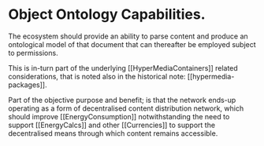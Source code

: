 # Object Ontology Capabilities.

The ecosystem should provide an ability to parse content and produce an ontological model of that document that can thereafter be employed subject to permissions. 

This is in-turn part of the underlying [[HyperMediaContainers]] related considerations, that is noted also in the historical note: [[hypermedia-packages]]. 

Part of the objective purpose and benefit; is that the network ends-up operating as a form of decentralised content distribution network, which should improve [[EnergyConsumption]] notwithstanding the need to support [[EnergyCalcs]] and other [[Currencies]] to support the decentralised means through which content remains accessible.